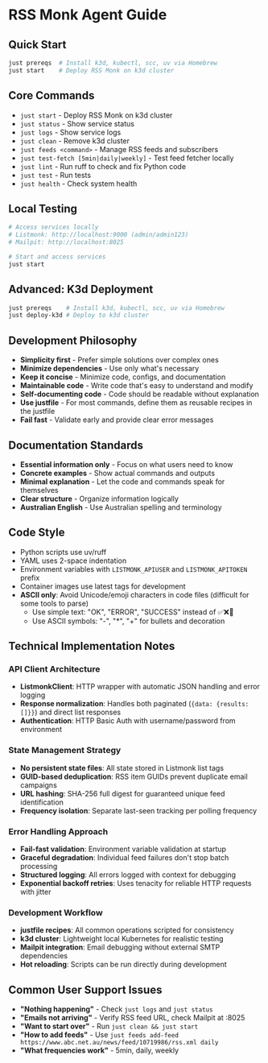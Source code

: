 # RSS Monk Agent Guide

## Quick Start
```bash
just prereqs  # Install k3d, kubectl, scc, uv via Homebrew
just start    # Deploy RSS Monk on k3d cluster
```

## Core Commands
- `just start` - Deploy RSS Monk on k3d cluster
- `just status` - Show service status
- `just logs` - Show service logs
- `just clean` - Remove k3d cluster
- `just feeds <command>` - Manage RSS feeds and subscribers
- `just test-fetch [5min|daily|weekly]` - Test feed fetcher locally
- `just lint` - Run ruff to check and fix Python code
- `just test` - Run tests
- `just health` - Check system health

## Local Testing
```bash
# Access services locally
# Listmonk: http://localhost:9000 (admin/admin123)
# Mailpit: http://localhost:8025

# Start and access services
just start
```

## Advanced: K3d Deployment
```bash
just prereqs    # Install k3d, kubectl, scc, uv via Homebrew
just deploy-k3d # Deploy to k3d cluster
```

## Development Philosophy
- **Simplicity first** - Prefer simple solutions over complex ones
- **Minimize dependencies** - Use only what's necessary
- **Keep it concise** - Minimize code, configs, and documentation
- **Maintainable code** - Write code that's easy to understand and modify
- **Self-documenting code** - Code should be readable without explanation
- **Use justfile** - For most commands, define them as reusable recipes in the justfile
- **Fail fast** - Validate early and provide clear error messages

## Documentation Standards
- **Essential information only** - Focus on what users need to know
- **Concrete examples** - Show actual commands and outputs
- **Minimal explanation** - Let the code and commands speak for themselves
- **Clear structure** - Organize information logically
- **Australian English** - Use Australian spelling and terminology

## Code Style
- Python scripts use uv/ruff
- YAML uses 2-space indentation
- Environment variables with `LISTMONK_APIUSER` and `LISTMONK_APITOKEN` prefix
- Container images use latest tags for development
- **ASCII only**: Avoid Unicode/emoji characters in code files (difficult for some tools to parse)
  - Use simple text: "OK", "ERROR", "SUCCESS" instead of ✅❌🎉
  - Use ASCII symbols: "-", "*", "+" for bullets and decoration

## Technical Implementation Notes

### API Client Architecture
- **ListmonkClient**: HTTP wrapper with automatic JSON handling and error logging
- **Response normalization**: Handles both paginated (`{data: {results: []}}`) and direct list responses
- **Authentication**: HTTP Basic Auth with username/password from environment

### State Management Strategy
- **No persistent state files**: All state stored in Listmonk list tags
- **GUID-based deduplication**: RSS item GUIDs prevent duplicate email campaigns  
- **URL hashing**: SHA-256 full digest for guaranteed unique feed identification
- **Frequency isolation**: Separate last-seen tracking per polling frequency

### Error Handling Approach
- **Fail-fast validation**: Environment variable validation at startup
- **Graceful degradation**: Individual feed failures don't stop batch processing
- **Structured logging**: All errors logged with context for debugging
- **Exponential backoff retries**: Uses tenacity for reliable HTTP requests with jitter

### Development Workflow
- **justfile recipes**: All common operations scripted for consistency
- **k3d cluster**: Lightweight local Kubernetes for realistic testing  
- **Mailpit integration**: Email debugging without external SMTP dependencies
- **Hot reloading**: Scripts can be run directly during development

## Common User Support Issues
- **"Nothing happening"** - Check `just logs` and `just status`
- **"Emails not arriving"** - Verify RSS feed URL, check Mailpit at :8025
- **"Want to start over"** - Run `just clean && just start`
- **"How to add feeds"** - Use `just feeds add-feed https://www.abc.net.au/news/feed/10719986/rss.xml daily`
- **"What frequencies work"** - 5min, daily, weekly
